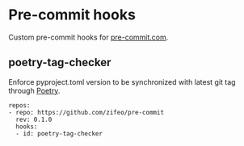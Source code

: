 # Pre-commit hooks

Custom pre-commit hooks for [pre-commit.com](https://pre-commit.com/).

## poetry-tag-checker

Enforce pyproject.toml version to be synchronized with latest git tag through [Poetry](https://python-poetry.org/). 

```
repos:
- repo: https://github.com/zifeo/pre-commit
  rev: 0.1.0
  hooks:
  - id: poetry-tag-checker
```



